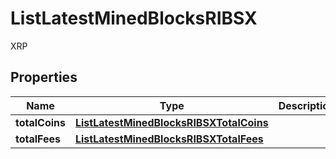

# ListLatestMinedBlocksRIBSX

XRP

## Properties

| Name | Type | Description | Notes |
|------------ | ------------- | ------------- | -------------|
|**totalCoins** | [**ListLatestMinedBlocksRIBSXTotalCoins**](ListLatestMinedBlocksRIBSXTotalCoins.md) |  |  [optional] |
|**totalFees** | [**ListLatestMinedBlocksRIBSXTotalFees**](ListLatestMinedBlocksRIBSXTotalFees.md) |  |  |



